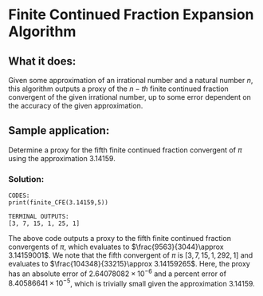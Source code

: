 # Finite Continued Fraction Expansion Algorithm

## What it does:
Given some approximation of an irrational number and a natural number $n$, this algorithm outputs a proxy of the $n-th$ finite continued fraction convergent of the given irrational number, up to some error dependent on the accuracy of the given approximation.

## Sample application: 
Determine a proxy for the fifth finite continued fraction convergent of $\pi$ using the approximation $3.14159$.

### Solution:
```
CODES:
print(finite_CFE(3.14159,5))

TERMINAL OUTPUTS:
[3, 7, 15, 1, 25, 1]
```
The above code outputs a proxy to the fifth finite continued fraction convergents of $\pi$, which evaluates to $\frac{9563}{3044}\approx 3.14159001$.
We note that the fifth convergent of $\pi$ is $[3, 7, 15, 1, 292, 1]$ and evaluates to $\frac{104348}{33215}\approx 3.14159265$. 
Here, the proxy has an absolute error of $2.64078082\times 10^{-6}$ and a percent error of $8.40586641\times 10^{-5}$, which is trivially small given the approximation 3.14159.
